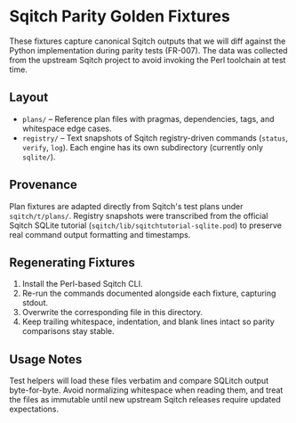 # Sqitch Parity Golden Fixtures

These fixtures capture canonical Sqitch outputs that we will diff against the Python implementation during parity tests (FR-007). The data was collected from the upstream Sqitch project to avoid invoking the Perl toolchain at test time.

## Layout

- `plans/` – Reference plan files with pragmas, dependencies, tags, and whitespace edge cases.
- `registry/` – Text snapshots of Sqitch registry-driven commands (`status`, `verify`, `log`). Each engine has its own subdirectory (currently only `sqlite/`).

## Provenance

Plan fixtures are adapted directly from Sqitch's test plans under `sqitch/t/plans/`. Registry snapshots were transcribed from the official Sqitch SQLite tutorial (`sqitch/lib/sqitchtutorial-sqlite.pod`) to preserve real command output formatting and timestamps.

## Regenerating Fixtures

1. Install the Perl-based Sqitch CLI.
2. Re-run the commands documented alongside each fixture, capturing stdout.
3. Overwrite the corresponding file in this directory.
4. Keep trailing whitespace, indentation, and blank lines intact so parity comparisons stay stable.

## Usage Notes

Test helpers will load these files verbatim and compare SQLitch output byte-for-byte. Avoid normalizing whitespace when reading them, and treat the files as immutable until new upstream Sqitch releases require updated expectations.
